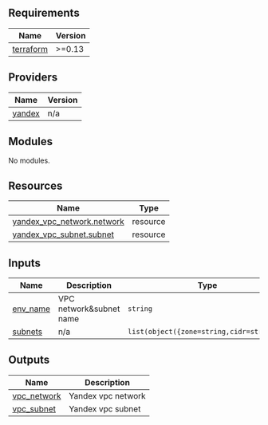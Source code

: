 <!-- BEGIN_TF_DOCS -->
## Requirements

| Name | Version |
|------|---------|
| <a name="requirement_terraform"></a> [terraform](#requirement\_terraform) | >=0.13 |

## Providers

| Name | Version |
|------|---------|
| <a name="provider_yandex"></a> [yandex](#provider\_yandex) | n/a |

## Modules

No modules.

## Resources

| Name | Type |
|------|------|
| [yandex_vpc_network.network](https://registry.terraform.io/providers/yandex-cloud/yandex/latest/docs/resources/vpc_network) | resource |
| [yandex_vpc_subnet.subnet](https://registry.terraform.io/providers/yandex-cloud/yandex/latest/docs/resources/vpc_subnet) | resource |

## Inputs

| Name | Description | Type | Default | Required |
|------|-------------|------|---------|:--------:|
| <a name="input_env_name"></a> [env\_name](#input\_env\_name) | VPC network&subnet name | `string` | n/a | yes |
| <a name="input_subnets"></a> [subnets](#input\_subnets) | n/a | `list(object({zone=string,cidr=string}))` | n/a | yes |

## Outputs

| Name | Description |
|------|-------------|
| <a name="output_vpc_network"></a> [vpc\_network](#output\_vpc\_network) | Yandex vpc network |
| <a name="output_vpc_subnet"></a> [vpc\_subnet](#output\_vpc\_subnet) | Yandex vpc subnet |
<!-- END_TF_DOCS -->